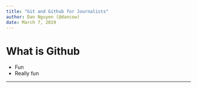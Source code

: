 ```yaml
---
title: "Git and Github for Journalists"
author: Dan Nguyen (@dancow)
date: March 7, 2019
---
```



<!--ts-->
<!--te-->



# What is Github

- Fun
- Really fun


---
